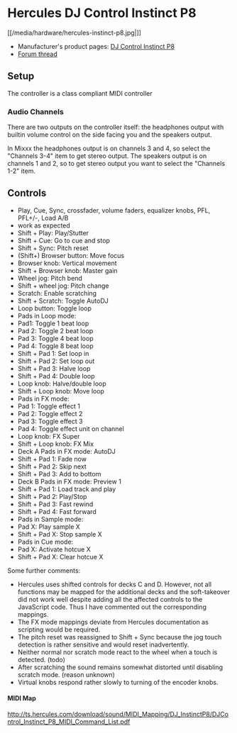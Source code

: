 # Hercules DJ Control Instinct P8

[[/media/hardware/hercules-instinct-p8.jpg|]]

  - Manufacturer's product pages: [DJ Control Instinct
    P8](https://www.hercules.com/en-us/product/djcontrolinstinctp8/)
  - [Forum thread](https://mixxx.org/forums/viewtopic.php?f=7&t=9155)

## Setup

The controller is a class compliant MIDI controller

### Audio Channels

There are two outputs on the controller itself: the headphones output
with builtin volume control on the side facing you and the speakers
output.

In Mixxx the headphones output is on channels 3 and 4, so select the
"Channels 3-4" item to get stereo output. The speakers output is on
channels 1 and 2, so to get stereo output you want to select the
"Channels 1-2" item.

## Controls

  - Play, Cue, Sync, crossfader, volume faders, equalizer knobs, PFL,
    PFL+/-, Load A/B
  - work as expected
  - Shift + Play: Play/Stutter
  - Shift + Cue: Go to cue and stop
  - Shift + Sync: Pitch reset
  - (Shift+) Browser button: Move focus
  - Browser knob: Vertical movement
  - Shift + Browser knob: Master gain
  - Wheel jog: Pitch bend
  - Shift + wheel jog: Pitch change
  - Scratch: Enable scratching
  - Shift + Scratch: Toggle AutoDJ
  - Loop button: Toggle loop
  - Pads in Loop mode:
  - Pad1: Toggle 1 beat loop
  - Pad 2: Toggle 2 beat loop
  - Pad 3: Toggle 4 beat loop
  - Pad 4: Toggle 8 beat loop
  - Shift + Pad 1: Set loop in
  - Shift + Pad 2: Set loop out
  - Shift + Pad 3: Halve loop
  - Shift + Pad 4: Double loop
  - Loop knob: Halve/double loop
  - Shift + Loop knob: Move loop
  - Pads in FX mode:
  - Pad 1: Toggle effect 1
  - Pad 2: Toggle effect 2
  - Pad 3: Toggle effect 3
  - Pad 4: Toggle effect unit on channel
  - Loop knob: FX Super
  - Shift + Loop knob: FX Mix
  - Deck A Pads in FX mode: AutoDJ
  - Shift + Pad 1: Fade now
  - Shift + Pad 2: Skip next 
  - Shift + Pad 3: Add to bottom
  - Deck B Pads in FX mode: Preview 1
  - Shift + Pad 1: Load track and play
  - Shift + Pad 2: Play/Stop
  - Shift + Pad 3: Fast rewind
  - Shift + Pad 4: Fast forward
  - Pads in Sample mode:
  - Pad X: Play sample X
  - Shift + Pad X: Stop sample X
  - Pads in Cue mode:
  - Pad X: Activate hotcue X
  - Shift + Pad X: Clear hotcue X

Some further comments:

  - Hercules uses shifted controls for decks C and D. However, not all
    functions may be mapped for the additional decks and the
    soft-takeover did not work well despite adding all the affected
    controls to the JavaScript code. Thus I have commented out the
    corresponding mappings.
  - The FX mode mappings deviate from Hercules documentation as
    scripting would be required.
  - The pitch reset was reassigned to Shift + Sync because the jog touch
    detection is rather sensitive and would reset inadvertently.
  - Neither normal nor scratch mode react to the wheel when a touch is
    detected. (todo)
  - After scratching the sound remains somewhat distorted until
    disabling scratch mode. (reason unknown)
  - Virtual knobs respond rather slowly to turning of the encoder knobs.

#### MIDI Map

<http://ts.hercules.com/download/sound/MIDI_Mapping/DJ_InstinctP8/DJControl_Instinct_P8_MIDI_Command_List.pdf>
